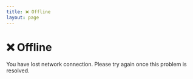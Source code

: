 ```yaml
---
title: ❌ Offline
layout: page
---
```


# ❌ Offline

You have lost network connection. Please try again once this problem is resolved.